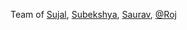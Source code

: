 Team of [Sujal](https://github.com/Sujalcha7), [Subekshya](https://github.com/Subekshyeah), [Saurav](https://github.com/sauravdhoju), [@Roj](https://github.com/Sreinumder)
